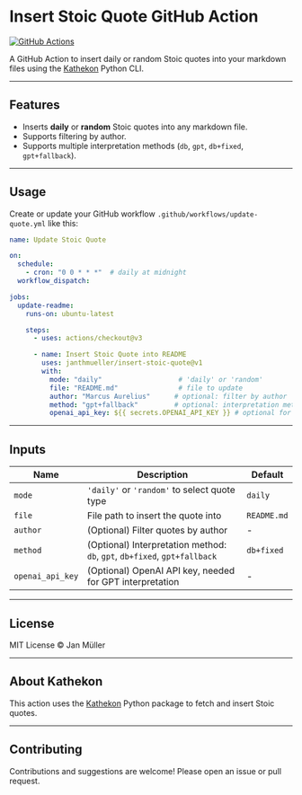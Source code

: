 # Insert Stoic Quote GitHub Action

[![GitHub Actions](https://github.com/janthmueller/insert-stoic-quote/actions/workflows/test.yml/badge.svg)](https://github.com/janthmueller/insert-stoic-quote/actions)

A GitHub Action to insert daily or random Stoic quotes into your markdown files using the [Kathekon](https://github.com/janthmueller/kathekon) Python CLI.

---

## Features

- Inserts **daily** or **random** Stoic quotes into any markdown file.
- Supports filtering by author.
- Supports multiple interpretation methods (`db`, `gpt`, `db+fixed`, `gpt+fallback`).

---

## Usage

Create or update your GitHub workflow `.github/workflows/update-quote.yml` like this:

```yaml
name: Update Stoic Quote

on:
  schedule:
    - cron: "0 0 * * *"  # daily at midnight
  workflow_dispatch:

jobs:
  update-readme:
    runs-on: ubuntu-latest

    steps:
      - uses: actions/checkout@v3

      - name: Insert Stoic Quote into README
        uses: janthmueller/insert-stoic-quote@v1
        with:
          mode: "daily"                   # 'daily' or 'random'
          file: "README.md"               # file to update
          author: "Marcus Aurelius"      # optional: filter by author
          method: "gpt+fallback"         # optional: interpretation method
          openai_api_key: ${{ secrets.OPENAI_API_KEY }} # optional for GPT methods
````

---

## Inputs

| Name             | Description                                                               | Default     |
| ---------------- | ------------------------------------------------------------------------- | ----------- |
| `mode`           | `'daily'` or `'random'` to select quote type                              | `daily`     |
| `file`           | File path to insert the quote into                                        | `README.md` |
| `author`         | (Optional) Filter quotes by author                                        | -           |
| `method`         | (Optional) Interpretation method: `db`, `gpt`, `db+fixed`, `gpt+fallback` | `db+fixed`  |
| `openai_api_key` | (Optional) OpenAI API key, needed for GPT interpretation                  | -           |

---

## License

MIT License © Jan Müller

---

## About Kathekon

This action uses the [Kathekon](https://github.com/janthmueller/kathekon) Python package to fetch and insert Stoic quotes.

---

## Contributing

Contributions and suggestions are welcome! Please open an issue or pull request.

